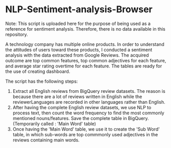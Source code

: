 # NLP-Sentiment-analysis-Browser

Note: This script is uploaded here for the purpose of being used as a reference for sentiment analysis. Therefore, there is no data available in this repository.

A technology company has multiple online products. In order to understand the attitudes of users toward these products, I conducted a sentiment analysis with the data extracted from Google Reviews. The acquired outcome are top common features, top common adjectives for each feature, and average star rating overtime for each feature. The tables are ready for the use of creating dashboard.

The script has the following steps:

1. Extract all English reviews from BigQuery review datasets. The reason is because there are a lot of reviews written in English while the reviewerLanguages are recorded in other languages rather than English.
2. After having the complete English review datasets, we use NLP to process text, then count the word frequency to find the most commonly mentioned nouns/features. Save the complete table in BigQuery. (Temporarily called : 'Main Word' table)
3. Once having the 'Main Word' table, we use it to create the 'Sub Word' table, in which sub-words are top commmonly used adjectives in the reviews containing main words.

